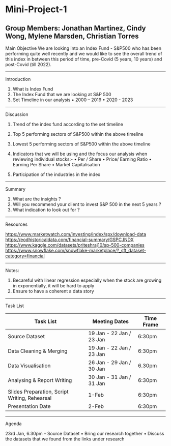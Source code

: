 # Mini-Project-1

Group Members: Jonathan Martinez, Cindy Wong, Mylene Marsden, Christian Torres
------------------

Main Objective
We are looking into an Index Fund - S&P500 who has been performing quite well recently and we would like to see the overall trend of this index in between this period of time, pre-Covid (5 years, 10 years) and post-Covid (till 2022). 

-------------------
Introduction
1.	What is Index Fund
2.	The Index Fund that we are looking at S&P 500
3.	Set Timeline in our analysis
•	2000 – 2019
•	2020 - 2023
-------------------
Discussion
1.	Trend of the index fund according to the set timeline  
2.	Top 5 performing sectors of S&P500  within the above timeline
3.	Lowest 5 performing sectors  of S&P500  within the above timeline
4.	Indicators that we will be using  and the focus our analysis when reviewing individual stocks:-
•	Per / Share
•	Price/ Earning Ratio
•	Earning Per Share
•	Market Capitalisation

5.	Participation of the industries in the index 
__________________
Summary
1. What are the insights ? 
2. Will you recommend your client to invest S&P 500 in the next 5 years ? 
3. What indication to look out for ? 
___________________
Resources 

https://www.marketwatch.com/investing/index/spx/download-data
https://eodhistoricaldata.com/financial-summary/GSPC.INDX
https://www.kaggle.com/datasets/priteshraj10/sp-500-companies
https://www.snowflake.com/snowflake-marketplace/?_sft_dataset-category=financial

___________________
Notes:
1.	Becareful with linear regression especially when the stock are growing in exponentially, it will be hard to apply
2.	Ensure to have a coherent a data story 

____________________
Task List 

|Task List|Meeting Dates|Time Frame|      
|-----|-----|----|
|Source Dataset |19 Jan - 22 Jan / 23 Jan | 6:30pm |
|Data Cleaning & Merging | 19 Jan - 22 Jan	/ 23 Jan | 6:30pm |
| Data Visualisation | 26 Jan - 29 Jan	/ 30 Jan |  6.30pm |
| Analysing & Report Writing | 30 Jan - 31 Jan	/ 31 Jan | 6:30pm |
|Slides Preparation, Script Writing, Rehearsal | 1-Feb  | 6:30pm |
|Presentation Date | 2-Feb | 6:30pm |

_________________________


Agenda

23rd Jan, 6.30pm – Source Dataset 
•	Bring our research together 
•	Discuss the datasets that we found from the links under research 

